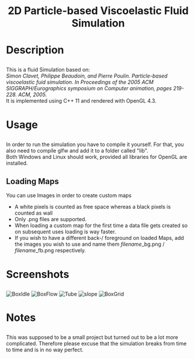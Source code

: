 <h1 align="center">2D Particle-based Viscoelastic Fluid Simulation</h1>

# <p>Description</p>

<p>
This is a fluid Simulation based on: <br> <i>Simon Clavet, Philippe Beaudoin, and Pierre Poulin. Particle-based viscoelastic fuid simulation. In Proceedings of the 2005 ACM SIGGRAPH/Eurographics symposium on Computer animation, pages 219-228. ACM, 2005.</i>
<br>It is implemented using C++ 11 and rendered with OpenGL 4.3.
</p>

# <p>Usage</p>

<p>
In order to run the simulation you have to compile it yourself. For that, you also need to compile glfw and add it to a folder called "lib".
<br> Both Windows and Linux should work, provided all libraries for OpenGL are installed.

## <p1>Loading Maps</p1>
You can use Images in order to create custom maps
* A white pixels is counted as free space whereas a black pixels is counted as wall 
* Only .png files are supported.
* When loading a custom map for the first time a data file gets created so on subsequent uses loading is way faster.
* If you wish to have a different back-/ foreground on loaded Maps, add the images you wish to use and name them *filename*_bg.png / *filename*_fb.png respectively. 
</p>

# <p>Screenshots</p>
![BoxIdle](https://user-images.githubusercontent.com/72945679/218122916-c64c1c54-07f2-472d-b695-b9f299cd350b.png)
![BoxFlow](https://user-images.githubusercontent.com/72945679/218122854-d03d206f-a6de-4314-ba44-21ec9e318f92.png)
![Tube](https://user-images.githubusercontent.com/72945679/218122958-750262d8-d8e4-4b4a-8d1c-0983a238fc0d.png)
![slope](https://user-images.githubusercontent.com/72945679/218122976-be7b6e75-9116-4fd5-a504-b1382f234736.png)
![BoxGrid](https://user-images.githubusercontent.com/72945679/218123009-57d061c2-b5fb-4e42-b735-7bede2c3b27c.png)


# <p>Notes</p>
<p>
This was supposed to be a small project but turned out to be a lot more complicated.
Therefore please excuse that the simulation breaks from time to time and is in no way perfect.
</p>
